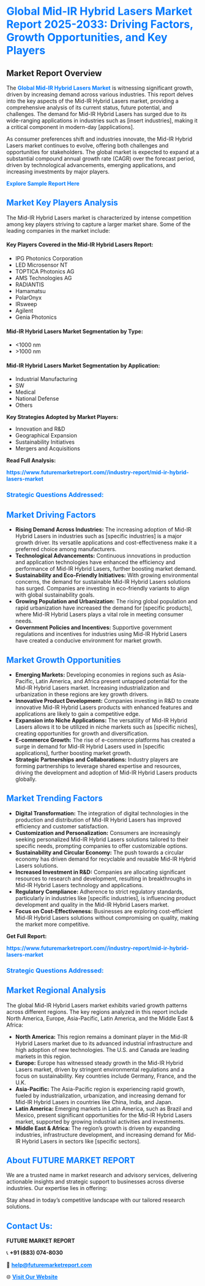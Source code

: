 <h1 style="color: #007BFF;">Global Mid-IR Hybrid Lasers Market Report 2025-2033: Driving Factors, Growth Opportunities, and Key Players</h1>

<section id="overview">
<h2>Market Report Overview</h2>
<p>The <a href="https://www.futuremarketreport.com//industry-report/mid-ir-hybrid-lasers-market" style="color: #007BFF; text-decoration: none;"><strong>Global Mid-IR Hybrid Lasers Market</strong></a> is witnessing significant growth, driven by increasing demand across various industries. This report delves into the key aspects of the Mid-IR Hybrid Lasers market, providing a comprehensive analysis of its current status, future potential, and challenges. The demand for Mid-IR Hybrid Lasers has surged due to its wide-ranging applications in industries such as [insert industries], making it a critical component in modern-day [applications].</p>
<p>As consumer preferences shift and industries innovate, the Mid-IR Hybrid Lasers market continues to evolve, offering both challenges and opportunities for stakeholders. The global market is expected to expand at a substantial compound annual growth rate (CAGR) over the forecast period, driven by technological advancements, emerging applications, and increasing investments by major players.</p>
</section>

<section id="overview">
<p><a href="https://www.futuremarketreport.com//request-sample/reportId=76931" style="color: #007BFF; text-decoration: none;"><strong>Explore Sample Report Here</strong></a></p>
</section>

<section id="key-players">
<h2 style="color: #007BFF;">Market Key Players Analysis</h2>
<p>The Mid-IR Hybrid Lasers market is characterized by intense competition among key players striving to capture a larger market share. Some of the leading companies in the market include:</p>
<h4>Key Players Covered in the Mid-IR Hybrid Lasers Report:</h4>
<ul><li>IPG Photonics Corporation</li><li>LED Microsensor NT</li><li>TOPTICA Photonics AG</li><li>AMS Technologies AG</li><li>RADIANTIS</li><li>Hamamatsu</li><li>PolarOnyx</li><li>IRsweep</li><li>Agilent</li><li>Genia Photonics</li></ul>
<h4>Mid-IR Hybrid Lasers Market Segmentation by Type:</h4>
<ul><li>&lt;1000 nm</li><li>&gt;1000 nm</li></ul>

<h4>Mid-IR Hybrid Lasers Market Segmentation by Application:</h4>
<ul><li>Industrial Manufacturing</li><li>SW</li><li>Medical</li><li>National Defense</li><li>Others</li></ul>
<p><strong>Key Strategies Adopted by Market Players:</strong></p>
<ul>
<li>Innovation and R&D</li>
<li>Geographical Expansion</li>
<li>Sustainability Initiatives</li>
<li>Mergers and Acquisitions</li>
</ul>
</section>

<section>
<p><strong>Read Full Analysis: </strong></p><a href="https://www.futuremarketreport.com//industry-report/mid-ir-hybrid-lasers-market" style="color: #007BFF; text-decoration: none;"><strong>https://www.futuremarketreport.com//industry-report/mid-ir-hybrid-lasers-market</strong></a>
<h3 style="color: #007BFF;">Strategic Questions Addressed:</h3>
</section>

<section id="driving-factors">
<h2 style="color: #007BFF;">Market Driving Factors</h2>
<ul>
<li><strong>Rising Demand Across Industries:</strong> The increasing adoption of Mid-IR Hybrid Lasers in industries such as [specific industries] is a major growth driver. Its versatile applications and cost-effectiveness make it a preferred choice among manufacturers.</li>
<li><strong>Technological Advancements:</strong> Continuous innovations in production and application technologies have enhanced the efficiency and performance of Mid-IR Hybrid Lasers, further boosting market demand.</li>
<li><strong>Sustainability and Eco-Friendly Initiatives:</strong> With growing environmental concerns, the demand for sustainable Mid-IR Hybrid Lasers solutions has surged. Companies are investing in eco-friendly variants to align with global sustainability goals.</li>
<li><strong>Growing Population and Urbanization:</strong> The rising global population and rapid urbanization have increased the demand for [specific products], where Mid-IR Hybrid Lasers plays a vital role in meeting consumer needs.</li>
<li><strong>Government Policies and Incentives:</strong> Supportive government regulations and incentives for industries using Mid-IR Hybrid Lasers have created a conducive environment for market growth.</li>
</ul>
</section>

<section id="growth-opportunities">
<h2 style="color: #007BFF;">Market Growth Opportunities</h2>
<ul>
<li><strong>Emerging Markets:</strong> Developing economies in regions such as Asia-Pacific, Latin America, and Africa present untapped potential for the Mid-IR Hybrid Lasers market. Increasing industrialization and urbanization in these regions are key growth drivers.</li>
<li><strong>Innovative Product Development:</strong> Companies investing in R&D to create innovative Mid-IR Hybrid Lasers products with enhanced features and applications are likely to gain a competitive edge.</li>
<li><strong>Expansion into Niche Applications:</strong> The versatility of Mid-IR Hybrid Lasers allows it to be utilized in niche markets such as [specific niches], creating opportunities for growth and diversification.</li>
<li><strong>E-commerce Growth:</strong> The rise of e-commerce platforms has created a surge in demand for Mid-IR Hybrid Lasers used in [specific applications], further boosting market growth.</li>
<li><strong>Strategic Partnerships and Collaborations:</strong> Industry players are forming partnerships to leverage shared expertise and resources, driving the development and adoption of Mid-IR Hybrid Lasers products globally.</li>
</ul>
</section>

<section id="trending-factors">
<h2 style="color: #007BFF;">Market Trending Factors</h2>
<ul>
<li><strong>Digital Transformation:</strong> The integration of digital technologies in the production and distribution of Mid-IR Hybrid Lasers has improved efficiency and customer satisfaction.</li>
<li><strong>Customization and Personalization:</strong> Consumers are increasingly seeking personalized Mid-IR Hybrid Lasers solutions tailored to their specific needs, prompting companies to offer customizable options.</li>
<li><strong>Sustainability and Circular Economy:</strong> The push towards a circular economy has driven demand for recyclable and reusable Mid-IR Hybrid Lasers solutions.</li>
<li><strong>Increased Investment in R&D:</strong> Companies are allocating significant resources to research and development, resulting in breakthroughs in Mid-IR Hybrid Lasers technology and applications.</li>
<li><strong>Regulatory Compliance:</strong> Adherence to strict regulatory standards, particularly in industries like [specific industries], is influencing product development and quality in the Mid-IR Hybrid Lasers market.</li>
<li><strong>Focus on Cost-Effectiveness:</strong> Businesses are exploring cost-efficient Mid-IR Hybrid Lasers solutions without compromising on quality, making the market more competitive.</li>
</ul>
</section>

<section>
<p><strong>Get Full Report: </strong></p><a href="https://www.futuremarketreport.com//industry-report/mid-ir-hybrid-lasers-market" style="color: #007BFF; text-decoration: none;"><strong>https://www.futuremarketreport.com//industry-report/mid-ir-hybrid-lasers-market</strong></a>
<h3 style="color: #007BFF;">Strategic Questions Addressed:</h3>
</section>


<section id="regional-analysis">
<h2 style="color: #007BFF;">Market Regional Analysis</h2>
<p>The global Mid-IR Hybrid Lasers market exhibits varied growth patterns across different regions. The key regions analyzed in this report include North America, Europe, Asia-Pacific, Latin America, and the Middle East & Africa:</p>
<ul>
<li><strong>North America:</strong> This region remains a dominant player in the Mid-IR Hybrid Lasers market due to its advanced industrial infrastructure and high adoption of new technologies. The U.S. and Canada are leading markets in this region.</li>
<li><strong>Europe:</strong> Europe has witnessed steady growth in the Mid-IR Hybrid Lasers market, driven by stringent environmental regulations and a focus on sustainability. Key countries include Germany, France, and the U.K.</li>
<li><strong>Asia-Pacific:</strong> The Asia-Pacific region is experiencing rapid growth, fueled by industrialization, urbanization, and increasing demand for Mid-IR Hybrid Lasers in countries like China, India, and Japan.</li>
<li><strong>Latin America:</strong> Emerging markets in Latin America, such as Brazil and Mexico, present significant opportunities for the Mid-IR Hybrid Lasers market, supported by growing industrial activities and investments.</li>
<li><strong>Middle East & Africa:</strong> The region’s growth is driven by expanding industries, infrastructure development, and increasing demand for Mid-IR Hybrid Lasers in sectors like [specific sectors].</li>
</ul>
</section>

<footer>
<h2 style="color: #007BFF;">About FUTURE MARKET REPORT</h2>
<p>We are a trusted name in market research and advisory services, delivering actionable insights and strategic support to businesses across diverse industries. Our expertise lies in offering:</p>

<p>Stay ahead in today’s competitive landscape with our tailored research solutions.</p>

<h2 style="color: #007BFF;">Contact Us:</h2>
<p><strong>FUTURE MARKET REPORT</strong></p>
<p>📞 <strong>+91 (883) 074-8030</strong></p>
<p>📧 <strong><a href="mailto:help@futuremarketreport.com" style="color: #007BFF;">help@futuremarketreport.com</a></strong></p>
<p>🌐 <strong><a href="https://www.futuremarketreport.com/" style="color: #007BFF;">Visit Our Website</a></strong></p>
</footer>